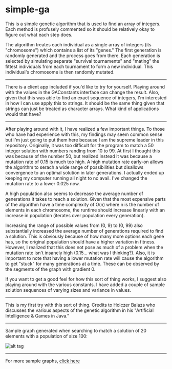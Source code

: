 # simple-ga
This is a simple genetic algorithm that is used to find an array of integers. Each method is profusely commented so it should be relatively okay to figure out what each step does. 

The algorithm treates each individual as a single array of integers (its "chromosome") which contains a list of its "genes." The first generation is randomly generated and the process goes from there. Each generation is selected by simulating separate "survival tournaments" and "mating" the fittest individuals from each tournament to form a new individual. This individual's chromosome is then randomly mutated.
___
There is a client app included if you'd like to try for yourself. Playing around with the values in the GAConstants interface can change the result. Also, given that this was able to find an exact sequence of integers, I'm interested in how I can use apply this to strings. It should be the same thing given that strings can just be treated as character arrays. What kind of applications would that have?
___
After playing around with it, I have realized a few important things. To those who have had experience with this, my findings may seem common sense but I'm just going to put them here because I am the supreme leader in this repository. Originally, it was too difficult for the program to match a 50 integer solution with numbers randing from 10 to 99. At first I thought this was because of the number 50, but realized instead it was because a mutation rate of 0.15 is much too high. A high mutation rate early-on allows the algorithm to serach a wide range of possibilities but disallows convergence to an optimal solution in later generations. I actually ended up keeping my computer running all night to no avail. I've changed the mutation rate to a lower 0.025 now.

A high population also seems to decrease the average number of generations it takes to reach a solution. Given that the most expensive parts of the algorithm have a time complexity of O(n) where n is the number of elements in each chromosome, the runtime should increase linearly with an increase in population (iterates over population every generation).

Increasing the range of possible values from (0, 9) to (0, 99) also substantially increased the average number of generations required to find a solution. This is obviously because of how many more options each gene has, so the original population should have a higher variation in fitness. However, I realized that this does not pose as much of a problem when the mutation rate isn't insanely high (0.15... what was I thinking?). Also, it is important to note that having a lower mutation rate will cause the algorithm to get "stuck" for many generations at a time. These can be observed by the segments of the graph with gradient 0.

If you want to get a good feel for how this sort of thing works, I suggest also playing around with the various constants. I have added a couple of sample solution sequences of varying sizes and variance in values.
___
This is my first try with this sort of thing. Credits to Holczer Balazs who discusses the various aspects of the genetic algorithm in his "Artificial Intelligence & Games in Java."
___
Sample graph generated when searching to match a solution of 20 elements with a population of size 100:

![alt tag](http://i.imgur.com/io8GQYU.png)
___
For more sample graphs, [click here](http://imgur.com/a/Mvl6g)

